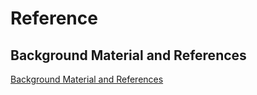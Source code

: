 # Reference

## Background Material and References

 [Background Material and References](Background_Material_and_References)